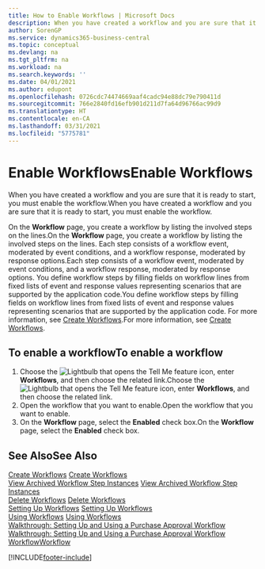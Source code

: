 ```yaml
---
title: How to Enable Workflows | Microsoft Docs
description: When you have created a workflow and you are sure that it is ready to start, you must enable the workflow.
author: SorenGP
ms.service: dynamics365-business-central
ms.topic: conceptual
ms.devlang: na
ms.tgt_pltfrm: na
ms.workload: na
ms.search.keywords: ''
ms.date: 04/01/2021
ms.author: edupont
ms.openlocfilehash: 0726cdc74474669aaf4cadc94e88dc79e790411d
ms.sourcegitcommit: 766e2840fd16efb901d211d7fa64d96766ac99d9
ms.translationtype: HT
ms.contentlocale: en-CA
ms.lasthandoff: 03/31/2021
ms.locfileid: "5775781"
---
```

# <a name="enable-workflows"></a><span data-ttu-id="a309a-103">Enable Workflows</span><span class="sxs-lookup"><span data-stu-id="a309a-103">Enable Workflows</span></span>
<span data-ttu-id="a309a-104">When you have created a workflow and you are sure that it is ready to start, you must enable the workflow.</span><span class="sxs-lookup"><span data-stu-id="a309a-104">When you have created a workflow and you are sure that it is ready to start, you must enable the workflow.</span></span>  

 <span data-ttu-id="a309a-105">On the **Workflow** page, you create a workflow by listing the involved steps on the lines.</span><span class="sxs-lookup"><span data-stu-id="a309a-105">On the **Workflow** page, you create a workflow by listing the involved steps on the lines.</span></span> <span data-ttu-id="a309a-106">Each step consists of a workflow event, moderated by event conditions, and a workflow response, moderated by response options.</span><span class="sxs-lookup"><span data-stu-id="a309a-106">Each step consists of a workflow event, moderated by event conditions, and a workflow response, moderated by response options.</span></span> <span data-ttu-id="a309a-107">You define workflow steps by filling fields on workflow lines from fixed lists of event and response values representing scenarios that are supported by the application code.</span><span class="sxs-lookup"><span data-stu-id="a309a-107">You define workflow steps by filling fields on workflow lines from fixed lists of event and response values representing scenarios that are supported by the application code.</span></span> <span data-ttu-id="a309a-108">For more information, see [Create Workflows](across-how-to-create-workflows.md).</span><span class="sxs-lookup"><span data-stu-id="a309a-108">For more information, see [Create Workflows](across-how-to-create-workflows.md).</span></span>  

## <a name="to-enable-a-workflow"></a><span data-ttu-id="a309a-109">To enable a workflow</span><span class="sxs-lookup"><span data-stu-id="a309a-109">To enable a workflow</span></span>  
1.  <span data-ttu-id="a309a-110">Choose the ![Lightbulb that opens the Tell Me feature](media/ui-search/search_small.png "Tell me what you want to do") icon, enter **Workflows**, and then choose the related link.</span><span class="sxs-lookup"><span data-stu-id="a309a-110">Choose the ![Lightbulb that opens the Tell Me feature](media/ui-search/search_small.png "Tell me what you want to do") icon, enter **Workflows**, and then choose the related link.</span></span>  
2.  <span data-ttu-id="a309a-111">Open the workflow that you want to enable.</span><span class="sxs-lookup"><span data-stu-id="a309a-111">Open the workflow that you want to enable.</span></span>  
3.  <span data-ttu-id="a309a-112">On the **Workflow** page, select the **Enabled** check box.</span><span class="sxs-lookup"><span data-stu-id="a309a-112">On the **Workflow** page, select the **Enabled** check box.</span></span>  

## <a name="see-also"></a><span data-ttu-id="a309a-113">See Also</span><span class="sxs-lookup"><span data-stu-id="a309a-113">See Also</span></span>  
 <span data-ttu-id="a309a-114">[Create Workflows](across-how-to-create-workflows.md) </span><span class="sxs-lookup"><span data-stu-id="a309a-114">[Create Workflows](across-how-to-create-workflows.md) </span></span>  
 <span data-ttu-id="a309a-115">[View Archived Workflow Step Instances](across-how-to-view-archived-workflow-step-instances.md) </span><span class="sxs-lookup"><span data-stu-id="a309a-115">[View Archived Workflow Step Instances](across-how-to-view-archived-workflow-step-instances.md) </span></span>  
 <span data-ttu-id="a309a-116">[Delete Workflows](across-how-to-delete-workflows.md) </span><span class="sxs-lookup"><span data-stu-id="a309a-116">[Delete Workflows](across-how-to-delete-workflows.md) </span></span>  
 <span data-ttu-id="a309a-117">[Setting Up Workflows](across-set-up-workflows.md) </span><span class="sxs-lookup"><span data-stu-id="a309a-117">[Setting Up Workflows](across-set-up-workflows.md) </span></span>  
 <span data-ttu-id="a309a-118">[Using Workflows](across-use-workflows.md) </span><span class="sxs-lookup"><span data-stu-id="a309a-118">[Using Workflows](across-use-workflows.md) </span></span>  
 <span data-ttu-id="a309a-119">[Walkthrough: Setting Up and Using a Purchase Approval Workflow](walkthrough-setting-up-and-using-a-purchase-approval-workflow.md) </span><span class="sxs-lookup"><span data-stu-id="a309a-119">[Walkthrough: Setting Up and Using a Purchase Approval Workflow](walkthrough-setting-up-and-using-a-purchase-approval-workflow.md) </span></span>  
 [<span data-ttu-id="a309a-120">Workflow</span><span class="sxs-lookup"><span data-stu-id="a309a-120">Workflow</span></span>](across-workflow.md)   


[!INCLUDE[footer-include](includes/footer-banner.md)]